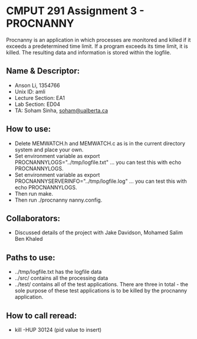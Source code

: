 # CMPUT 291 Assignment 3 - PROCNANNY
Procnanny is an application in which processes are monitored and killed if it exceeds a predetermined time limit. If a program exceeds its time limit, it is killed. The resulting data and information is stored within the logfile.

## Name & Descriptor:
* Anson Li, 1354766
* Unix ID: amli
* Lecture Section: EA1
* Lab Section: ED04
* TA: Soham Sinha, <soham@ualberta.ca>

## How to use:
* Delete MEMWATCH.h and MEMWATCH.c as is in the current directory system and place your own.
* Set environment variable as export PROCNANNYLOGS="../tmp/logfile.txt" ... you can test this with echo PROCNANNYLOGS. 
* Set environment variable as export PROCNANNYSERVERINFO="../tmp/logfile.log" ... you can test this with echo PROCNANNYLOGS. 
* Then run make.
* Then run ./procnanny nanny.config.

## Collaborators:
* Discussed details of the project with Jake Davidson, Mohamed Salim Ben Khaled

## Paths to use:
* ../tmp/logfile.txt has the logfile data
* ../src/ contains all the processing data
* ../test/ contains all of the test applications. There are three in total - the sole purpose of these test applications is to be killed by the procnanny application.

## How to call reread:
* kill -HUP 30124 (pid value to insert)
